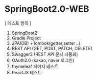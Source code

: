 # SpringBoot2.0-WEB

[ 테스트 항목 ]
1. SpringBoot2
2. Gradle Project
3. JPA(DB) + lombok(getter,setter ..)
4. REST API (GET, POST, PATCH, DELETE)
5. Swagger3 (REST API 문서 자동화)
6. OAuth2.0 (kakao, naver 로그인)
7. thymeleaf 페이지 테스트
8. ReactJS 테스트
